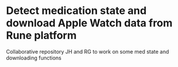 # Detect medication state and download Apple Watch data from Rune platform 

Collaborative repository JH and RG to work on some med state and downloading functions 
